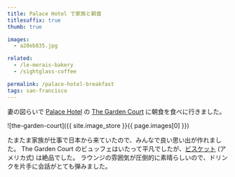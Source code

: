 ```yaml
---
title: Palace Hotel で家族と朝食
titlesuffix: true
thumb: true

images:
  - a20eb835.jpg

related:
  - /le-merais-bakery
  - /sightglass-coffee

permalink: /palace-hotel-breakfast
tags: san-francisco
---
```


妻の図らいで [Palace Hotel](https://en.wikipedia.org/wiki/Palace_Hotel,_San_Francisco) の [The Garden Court](https://www.marriott.com/hotels/hotel-information/restaurant/details/sfolc-palace-hotel-a-luxury-collection-hotel-san-francisco/5959443/) に朝食を食べに行きました。

![the-garden-court]({{ site.image_store }}{{ page.images[0] }})

たまたま家族が仕事で日本から来ていたので、みんなで良い思い出が作れました。
The Garden Court のビュッフェはいたって平凡でしたが、[ビスケット](https://en.wikipedia.org/wiki/Biscuit_(bread)) (アメリカ式) は絶品でした。
ラウンジの雰囲気が圧倒的に素晴らしいので、ドリンクを片手に会話がとても弾みました。
